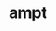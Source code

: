 ---
title: "ampt"
layout: cache
categories: [package, develop-2025-06-01]
meta: {"compilers": ["none"], "num_specs": 1, "num_specs_by_stack": {"hep": 1, "root": 1}, "oss": ["ubuntu22.04"], "platforms": ["linux"], "stacks": ["hep", "root"], "targets": ["x86_64_v3"], "versions": ["2.26-t9b_atlas"]}
spec_details: [{"compiler": "none", "hash": "aoyfutwphnr45cwsmxmy4ioi3s2cbf4o", "os": "ubuntu22.04", "platform": "linux", "size": "-", "stacks": ["hep", "root"], "target": "x86_64_v3", "variants": ["build_system=makefile", "patches:=7a9a4f1"], "versions": ["2.26-t9b_atlas"]}]
---